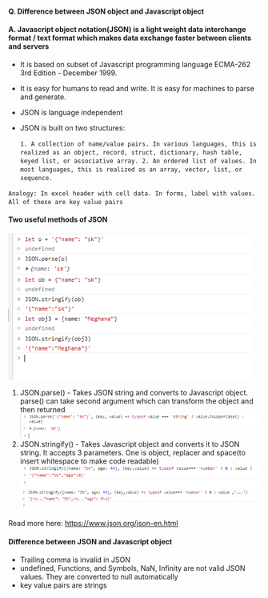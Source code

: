 #### Q. Difference between JSON object and Javascript object

#### A. Javascript object notation(JSON) is a light weight data interchange format / text format which makes data exchange faster between clients and servers
* It is based on subset of Javascript programming language ECMA-262 3rd Edition - December 1999.

*  It is easy for humans to read and write. It is easy for machines to parse and generate.
*  JSON is language independent
*  JSON is built on two structures:

    `1. A collection of name/value pairs. In various languages, this is realized as an object, record, struct, dictionary, hash table, keyed list, or associative array.
    2. An ordered list of values. In most languages, this is realized as an array, vector, list, or sequence.`


`Analogy: In excel header with cell data. In forms, label with values. All of these are key value pairs`


#### Two useful methods of JSON
![image](image_2.png)

1. JSON.parse() - Takes JSON string and converts to Javascript object. parse() can take second argument which can transform the object and then returned
   ![image](image_3.png)
3. JSON.stringify() - Takes Javascript object and converts it to JSON string. It accepts 3 parameters. One is object, replacer and space(to insert whitespace to make code readable)
   ![image](image_4.png)
   ![image](image_5.png)

Read more here: https://www.json.org/json-en.html


#### Difference between JSON and Javascript object
* Trailing comma is invalid in JSON
* undefined, Functions, and Symbols, NaN, Infinity are not valid JSON values. They are converted to null automatically
* key value pairs are strings